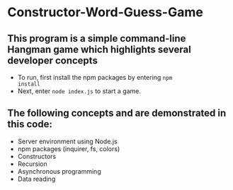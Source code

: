 # Constructor-Word-Guess-Game
## This program is a simple command-line Hangman game which highlights several developer concepts
 * To run, first install the npm packages by entering <code>npm install</code>
 * Next, enter <code>node index.js</code> to start a game.
## The following concepts and are demonstrated in this code:
 * Server environment using Node.js
 * npm packages (inquirer, fs, colors)
 * Constructors
 * Recursion
 * Asynchronous programming
 * Data reading